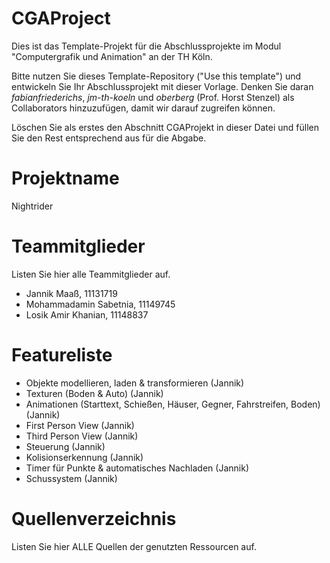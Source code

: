 # CGAProject
Dies ist das Template-Projekt für die Abschlussprojekte im Modul "Computergrafik und Animation" an der TH Köln.

Bitte nutzen Sie dieses Template-Repository ("Use this template") und entwickeln Sie Ihr Abschlussprojekt mit dieser Vorlage. Denken Sie daran *fabianfriederichs*, *jm-th-koeln* und *oberberg* (Prof. Horst Stenzel) als Collaborators hinzuzufügen, damit wir darauf zugreifen können.

Löschen Sie als erstes den Abschnitt CGAProjekt in dieser Datei und füllen Sie den Rest entsprechend aus für die Abgabe.

# Projektname
Nightrider

# Teammitglieder
Listen Sie hier alle Teammitglieder auf.

- Jannik Maaß, 11131719
- Mohammadamin Sabetnia, 11149745
- Losik Amir Khanian, 11148837


# Featureliste
- Objekte modellieren, laden & transformieren (Jannik)
- Texturen (Boden & Auto) (Jannik)
- Animationen (Starttext, Schießen, Häuser, Gegner, Fahrstreifen, Boden) (Jannik)
- First Person View (Jannik)
- Third Person View (Jannik)
- Steuerung (Jannik)
- Kolisionserkennung (Jannik)
- Timer für Punkte & automatisches Nachladen (Jannik)
- Schussystem (Jannik)

# Quellenverzeichnis
Listen Sie hier ALLE Quellen der genutzten Ressourcen auf.
